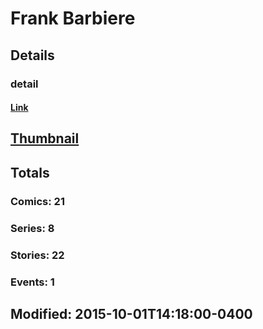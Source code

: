 # Frank  Barbiere 
## Details
### detail
#### [Link](http://marvel.com/comics/creators/12459/frank_barbiere?utm_campaign=apiRef&utm_source=225578a89fc76f3d20fbffda5d17a88d)
## [Thumbnail](http://i.annihil.us/u/prod/marvel/i/mg/b/40/image_not_available.jpg)
## Totals
### Comics: 21
### Series: 8
### Stories: 22
### Events: 1
## Modified: 2015-10-01T14:18:00-0400